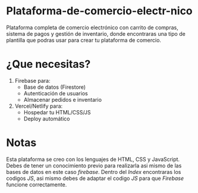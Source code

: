 # Plataforma-de-comercio-electr-nico
Plataforma completa de comercio electrónico con carrito de compras, sistema de pagos y gestión de inventario, donde encontraras una tipo de plantilla que podras usar para crear tu plataforma de comercio.
<br>
# ¿Que necesitas?
1. Firebase para:
   - Base de datos (Firestore)
   - Autenticación de usuarios
   - Almacenar pedidos e inventario
2. Vercel/Netlify para:
   - Hospedar tu HTML/CSS/JS
   - Deploy automático
# Notas
Esta plataforma se creo con los lenguajes de HTML, CSS y JavaScript. Debes de tener un conocimiento previo para realizarla asi mismo de las bases de datos en este caso _firebase_. Dentro del _Index_ encontraras los codigos _JS_, asi mismo debes de adaptar el codigo _JS_ para que _Firebase_ funcione correctamente.
